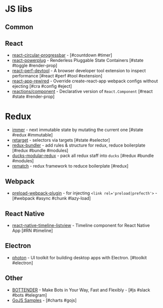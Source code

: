 # JS libs

## Common

## React

* [react-circular-progressbar](https://github.com/iqnivek/react-circular-progressbar) - [#countdown #timer]
* [react-powerplug](https://github.com/renatorib/react-powerplug) - Renderless Pluggable State Containers [#state #toggle #render-prop]
* [react-perf-devtool](https://github.com/nitin42/react-perf-devtool) - A browser developer tool extension to inspect performance [#react #perf #tool #extension]
* [react-app-rewired](https://github.com/timarney/react-app-rewired) - Override create-react-app webpack configs without ejecting [#cra #config #eject]
* [reactions/component](https://github.com/reactions/component) - Declarative version of `React.Component` [#react #state #render-prop]

# Redux

* [immer](https://github.com/mweststrate/immer) - next immutable state by mutating the current one [#state #redux #immutable]
* [retarget](https://github.com/tkh44/retarget) - selectors via targets [#state #selector]
* [redux-bundler](https://github.com/HenrikJoreteg/redux-bundler) - add rules & structure for redux, reduce boilerplate [#redux #bundle #modules]
* [ducks-modular-redux](https://github.com/erikras/ducks-modular-redux) - pack all redux staff into `ducks` [#redux #bundle #modules]
* [rematch](https://github.com/rematch/rematch) - redux framework to reduce boilerplate [#redux]

## Webpack

* [preload-webpack-plugin](https://github.com/GoogleChromeLabs/preload-webpack-plugin) - for injecting `<link rel='preload|prefecth'>` - [#webpack #async #chunk #lazy-load]

## React Native

* [react-native-timeline-listview](https://github.com/thegamenicorus/react-native-timeline-listview) - Timeline component for React Native App [#RN #timeline]

## Electron

* [photon](https://github.com/connors/photon) - UI toolkit for building desktop apps with Electron. [#toolkit #electron]

## Other

* [BOTTENDER](https://bottender.js.org/) - Make Bots in Your Way, Fast and Flexibly - [#js #slack #bots #telegram]
* [GoJS Samples](https://gojs.net/latest/samples/index.html) - [#charts #gojs]
